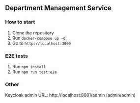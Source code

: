 ## Department Management Service

### How to start
1. Clone the repository
2. Run `docker-compose up -d`
3. Go to `http://localhost:3000`

### E2E tests
1. Run `npm install`
2. Run `npm run test:e2e`

### Other
Keycloak admin URL: http://localhost:8081/admin (admin/admin)
